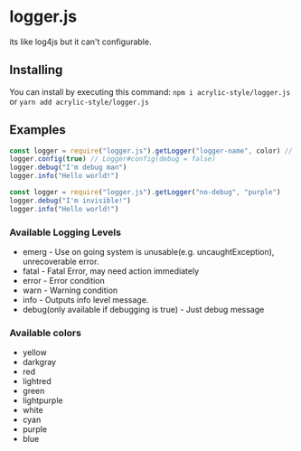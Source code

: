 # logger.js
its like log4js but it can't configurable.

## Installing
You can install by executing this command: `npm i acrylic-style/logger.js` or `yarn add acrylic-style/logger.js`
 
## Examples

```js
const logger = require("logger.js").getLogger("logger-name", color) // also see Available colors section
logger.config(true) // Logger#config(debug = false)
logger.debug("I'm debug man")
logger.info("Hello world!")
```

```js
const logger = require("logger.js").getLogger("no-debug", "purple")
logger.debug("I'm invisible!")
logger.info("Hello world!")
```

### Available Logging Levels
 - emerg - Use on going system is unusable(e.g. uncaughtException), unrecoverable error.
 - fatal - Fatal Error, may need action immediately
 - error - Error condition
 - warn - Warning condition
 - info - Outputs info level message.
 - debug(only available if debugging is true) - Just debug message
 
### Available colors
 - yellow
 - darkgray
 - red
 - lightred
 - green
 - lightpurple
 - white
 - cyan
 - purple
 - blue
 
